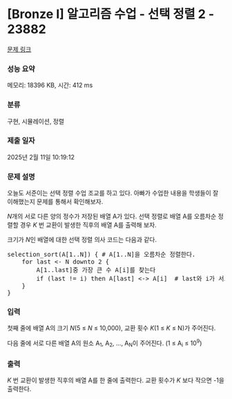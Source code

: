 # [Bronze I] 알고리즘 수업 - 선택 정렬 2 - 23882 

[문제 링크](https://www.acmicpc.net/problem/23882) 

### 성능 요약

메모리: 18396 KB, 시간: 412 ms

### 분류

구현, 시뮬레이션, 정렬

### 제출 일자

2025년 2월 11일 10:19:12

### 문제 설명

<p>오늘도 서준이는 선택 정렬 수업 조교를 하고 있다. 아빠가 수업한 내용을 학생들이 잘 이해했는지 문제를 통해서 확인해보자.</p>

<p><em>N</em>개의 서로 다른 양의 정수가 저장된 배열 A가 있다. 선택 정렬로 배열 A를 오름차순 정렬할 경우 <em>K </em>번 교환이 발생한 직후의 배열 A를 출력해 보자.</p>

<p>크기가 <em>N</em>인 배열에 대한 선택 정렬 의사 코드는 다음과 같다.</p>

<pre>selection_sort(A[1..N]) { # A[1..N]을 오름차순 정렬한다.
    for last <- N downto 2 {
        A[1..last]중 가장 큰 수 A[i]를 찾는다
        if (last != i) then A[last] <-> A[i]  # last와 i가 서로 다르면 A[last]와 A[i]를 교환
    }
}</pre>

### 입력 

 <p>첫째 줄에 배열 A의 크기 <em>N</em>(5 ≤ <em>N</em> ≤ 10,000), 교환 횟수 <em>K</em>(1 ≤ <em>K</em> ≤ N)가 주어진다.</p>

<p>다음 줄에 서로 다른 배열 A의 원소 A<sub>1</sub>, A<sub>2</sub>, ..., A<sub>N</sub>이 주어진다. (1 ≤ A<sub>i</sub> ≤ 10<sup>9</sup>)</p>

### 출력 

 <p> <em>K </em>번 교환이 발생한 직후의 배열 A를 한 줄에 출력한다. 교환 횟수가 <em>K </em>보다 작으면 -1을 출력한다.</p>

